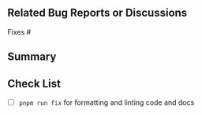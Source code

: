 ## Related Bug Reports or Discussions

Fixes #

## Summary



## Check List

- [ ] `pnpm run fix` for formatting and linting code and docs
